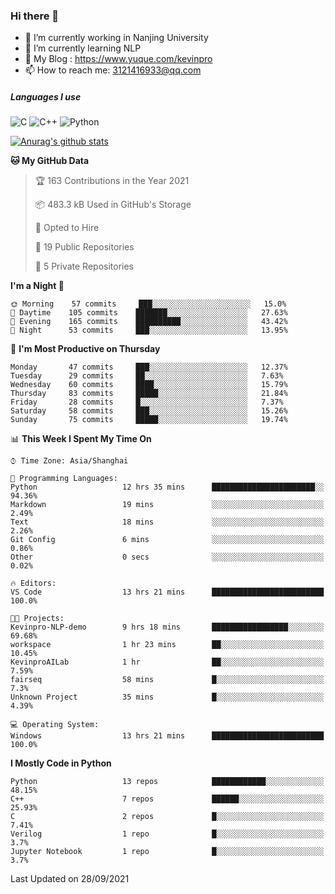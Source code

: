 ### Hi there 👋

- 🔭 I’m currently working in Nanjing University
- 🌱 I’m currently learning NLP
- 👯 My Blog : https://www.yuque.com/kevinpro
- 📫 How to reach me: 3121416933@qq.com

##### Languages I use
![C](https://img.shields.io/badge/-C-000000?style=flat&logo=c)
![C++](https://img.shields.io/badge/-C++-000000?style=flat&logo=c%2B%2B)
![Python](https://img.shields.io/badge/-Python-000000?style=flat&logo=python)

[![Anurag's github stats](https://github-readme-stats.vercel.app/api?username=Ricardokevins)](https://github.com/anuraghazra/github-readme-stats)

<!--START_SECTION:waka-->
**🐱 My GitHub Data** 

> 🏆 163 Contributions in the Year 2021
 > 
> 📦 483.3 kB Used in GitHub's Storage 
 > 
> 💼 Opted to Hire
 > 
> 📜 19 Public Repositories 
 > 
> 🔑 5 Private Repositories  
 > 
**I'm a Night 🦉** 

```text
🌞 Morning    57 commits     ███░░░░░░░░░░░░░░░░░░░░░░   15.0% 
🌆 Daytime    105 commits    ███████░░░░░░░░░░░░░░░░░░   27.63% 
🌃 Evening    165 commits    ██████████░░░░░░░░░░░░░░░   43.42% 
🌙 Night      53 commits     ███░░░░░░░░░░░░░░░░░░░░░░   13.95%

```
📅 **I'm Most Productive on Thursday** 

```text
Monday       47 commits     ███░░░░░░░░░░░░░░░░░░░░░░   12.37% 
Tuesday      29 commits     ██░░░░░░░░░░░░░░░░░░░░░░░   7.63% 
Wednesday    60 commits     ████░░░░░░░░░░░░░░░░░░░░░   15.79% 
Thursday     83 commits     █████░░░░░░░░░░░░░░░░░░░░   21.84% 
Friday       28 commits     █░░░░░░░░░░░░░░░░░░░░░░░░   7.37% 
Saturday     58 commits     ███░░░░░░░░░░░░░░░░░░░░░░   15.26% 
Sunday       75 commits     █████░░░░░░░░░░░░░░░░░░░░   19.74%

```


📊 **This Week I Spent My Time On** 

```text
⌚︎ Time Zone: Asia/Shanghai

💬 Programming Languages: 
Python                   12 hrs 35 mins      ███████████████████████░░   94.36% 
Markdown                 19 mins             ░░░░░░░░░░░░░░░░░░░░░░░░░   2.49% 
Text                     18 mins             ░░░░░░░░░░░░░░░░░░░░░░░░░   2.26% 
Git Config               6 mins              ░░░░░░░░░░░░░░░░░░░░░░░░░   0.86% 
Other                    0 secs              ░░░░░░░░░░░░░░░░░░░░░░░░░   0.02%

🔥 Editors: 
VS Code                  13 hrs 21 mins      █████████████████████████   100.0%

🐱‍💻 Projects: 
Kevinpro-NLP-demo        9 hrs 18 mins       █████████████████░░░░░░░░   69.68% 
workspace                1 hr 23 mins        ██░░░░░░░░░░░░░░░░░░░░░░░   10.45% 
KevinproAILab            1 hr                ██░░░░░░░░░░░░░░░░░░░░░░░   7.59% 
fairseq                  58 mins             █░░░░░░░░░░░░░░░░░░░░░░░░   7.3% 
Unknown Project          35 mins             █░░░░░░░░░░░░░░░░░░░░░░░░   4.39%

💻 Operating System: 
Windows                  13 hrs 21 mins      █████████████████████████   100.0%

```

**I Mostly Code in Python** 

```text
Python                   13 repos            ████████████░░░░░░░░░░░░░   48.15% 
C++                      7 repos             ██████░░░░░░░░░░░░░░░░░░░   25.93% 
C                        2 repos             █░░░░░░░░░░░░░░░░░░░░░░░░   7.41% 
Verilog                  1 repo              █░░░░░░░░░░░░░░░░░░░░░░░░   3.7% 
Jupyter Notebook         1 repo              █░░░░░░░░░░░░░░░░░░░░░░░░   3.7%

```



 Last Updated on 28/09/2021
<!--END_SECTION:waka-->
